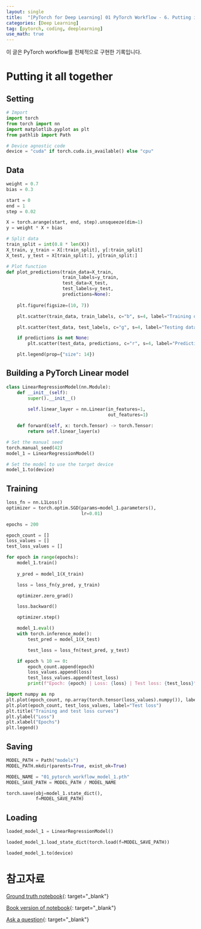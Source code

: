```yaml
---
layout: single
title:  "[PyTorch for Deep Learning] 01 PyTorch Workflow - 6. Putting it all together"
categories: [Deep Learning]
tag: [pytorch, coding, deeplearning]
use_math: true
---
```


이 글은 PyTorch workflow를 전체적으로 구현한 기록입니다.

# Putting it all together

## Setting

```python
# Import
import torch
from torch import nn
import matplotlib.pyplot as plt
from pathlib import Path
```

```python
# Device agnostic code
device = "cuda" if torch.cuda.is_available() else "cpu"
```

## Data


```python
weight = 0.7
bias = 0.3

start = 0
end = 1
step = 0.02

X = torch.arange(start, end, step).unsqueeze(dim=1)
y = weight * X + bias
```

```python
# Split data
train_split = int(0.8 * len(X))
X_train, y_train = X[:train_split], y[:train_split]
X_test, y_test = X[train_split:], y[train_split:]
```

```python
# Plot function
def plot_predictions(train_data=X_train,
                     train_labels=y_train,
                     test_data=X_test,
                     test_labels=y_test,
                     predictions=None):
    
    plt.figure(figsize=(10, 7))

    plt.scatter(train_data, train_labels, c="b", s=4, label="Training data")

    plt.scatter(test_data, test_labels, c="g", s=4, label="Testing data")

    if predictions is not None:
        plt.scatter(test_data, predictions, c="r", s=4, label="Predictions")

    plt.legend(prop={"size": 14})
```

## Building a PyTorch Linear model


```python
class LinearRegressionModel(nn.Module):
    def __init__(self):
        super().__init__()
        
        self.linear_layer = nn.Linear(in_features=1,
                                      out_features=1)

    def forward(self, x: torch.Tensor) -> torch.Tensor:
        return self.linear_layer(x)
```

```python
# Set the manual seed
torch.manual_seed(42)
model_1 = LinearRegressionModel()
```

```python
# Set the model to use the target device
model_1.to(device)
```

## Training


```python
loss_fn = nn.L1Loss()
optimizer = torch.optim.SGD(params=model_1.parameters(),
                            lr=0.01)

epochs = 200

epoch_count = []
loss_values = []
test_loss_values = []

for epoch in range(epochs):
    model_1.train()
    
    y_pred = model_1(X_train)

    loss = loss_fn(y_pred, y_train)

    optimizer.zero_grad()

    loss.backward()

    optimizer.step()

    model_1.eval()
    with torch.inference_mode():
        test_pred = model_1(X_test)

        test_loss = loss_fn(test_pred, y_test)

    if epoch % 10 == 0:
        epoch_count.append(epoch)
        loss_values.append(loss)
        test_loss_values.append(test_loss)
        print(f"Epoch: {epoch} | Loss: {loss} | Test loss: {test_loss}")
```

```python
import numpy as np
plt.plot(epoch_count, np.array(torch.tensor(loss_values).numpy()), label="Train loss")
plt.plot(epoch_count, test_loss_values, label="Test loss")
plt.title("Training and test loss curves")
plt.ylabel("Loss")
plt.xlabel("Epochs")
plt.legend()
```

## Saving


```python
MODEL_PATH = Path("models")
MODEL_PATH.mkdir(parents=True, exist_ok=True)

MODEL_NAME = "01_pytorch_workflow_model_1.pth"
MODEL_SAVE_PATH = MODEL_PATH / MODEL_NAME

torch.save(obj=model_1.state_dict(),
           f=MODEL_SAVE_PATH)
```

## Loading


```python
loaded_model_1 = LinearRegressionModel()

loaded_model_1.load_state_dict(torch.load(f=MODEL_SAVE_PATH))

loaded_model_1.to(device)
```

# 참고자료

[Ground truth notebook](https://github.com/mrdbourke/pytorch-deep-learning/blob/main/01_pytorch_workflow.ipynb){: target="_blank"}

[Book version of notebook](https://www.learnpytorch.io/01_pytorch_workflow/){: target="_blank"}

[Ask a question](https://github.com/mrdbourke/pytorch-deep-learning/discussions){: target="_blank"}